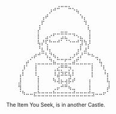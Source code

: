 ⠀⠀⠀⠀⠀⠀⠀⠀⠀⠀⠀⠀⠀⢀⣀⣀⡀⠀⠀⠀⠀⠀⠀⠀⠀⠀⠀⠀⠀⠀
⠀⠀⠀⠀⠀⠀⠀⠀⠀⠀⠀⡰⠚⠉⠀⠀⠉⠑⢦⠀⠀⠀⠀⠀⠀⠀⠀⠀⠀⠀
⠀⠀⠀⠀⠀⠀⠀⠀⠀⢠⠞⠀⠀⠀⠀⠀⠀⠀⠀⠱⡄⠀⠀⠀⠀⠀⠀⠀⠀⠀
⠀⠀⠀⠀⠀⠀⠀⠀⢀⠏⠀⠀⠀⠀⠀⠀⠀⠀⠀⠀⠹⡀⠀⠀⠀⠀⠀⠀⠀⠀
⠀⠀⠀⠀⠀⠀⠀⠀⡜⠀⠀⠀⠀⠀⣀⣀⠀⠀⠀⠀⠀⢣⠀⠀⠀⠀⠀⠀⠀⠀
⠀⠀⠀⠀⠀⠀⠀⠀⡇⠀⣠⠔⠋⠉⣩⣍⠉⠙⠢⣄⠀⢸⠀⠀⠀⠀⠀⠀⠀⠀
⠀⠀⠀⠀⠀⠀⠀⠀⢧⡜⢏⠓⠒⠚⠁⠈⠑⠒⠚⣹⢳⡸⠀⠀⠀⠀⠀⠀⠀⠀
⠀⠀⠀⠀⠀⠀⠀⠀⠘⣆⠸⡄⠀⠀⠀⠀⠀⠀⢠⠇⣰⠃⠀⠀⠀⠀⠀⠀⠀⠀
⠀⠀⠀⠀⠀⠀⢀⡴⠚⠉⢣⡙⢦⡀⠀⠀⢀⡰⢋⡜⠉⠓⠦⣀⠀⠀⠀⠀⠀⠀
⠀⠀⠀⠀⠀⡴⠁⢀⣀⣀⣀⣙⣦⣉⣉⣋⣉⣴⣋⣀⣀⣀⡀⠈⢧⠀⠀⠀⠀⠀
⠀⠀⠀⠀⡸⠁⠀⢸⠀⠀⠀⠀⢀⣔⡛⠛⡲⡀⠀⠀⠀⠀⡇⠀⠈⢇⠀⠀⠀⠀
⠀⠀⠀⢠⠇⠀⠀⠸⡀⠀⠀⠀⠸⣼⠽⠯⢧⠇⠀⠀⠀⠀⡇⠀⠀⠘⡆⠀⠀⠀
⠀⠀⠀⣸⠀⠀⠀⠀⡇⠀⠀⠀⠳⢼⡦⢴⡯⠞⠀⠀⠀⢰⠀⠀⠀⠀⢧⠀⠀⠀
⠀⠀⠀⢻⠀⠀⠀⠀⡇⠀⠀⠀⢀⡤⠚⠛⢦⣀⠀⠀⠀⢸⠀⠀⠀⠀⡼⠀⠀⠀
⠀⠀⠀⠈⠳⠤⠤⣖⣓⣒⣒⣒⣓⣒⣒⣒⣒⣚⣒⣒⣒⣚⣲⠤⠤⠖⠁⠀⠀⠀

The Item You Seek, is in another Castle.
